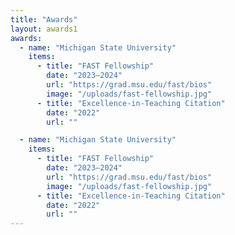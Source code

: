 ```yaml
---
title: "Awards"
layout: awards1
awards:
  - name: "Michigan State University"
    items:
      - title: "FAST Fellowship"
        date: "2023–2024"
        url: "https://grad.msu.edu/fast/bios"
        image: "/uploads/fast-fellowship.jpg"
      - title: "Excellence-in-Teaching Citation"
        date: "2022"
        url: ""

  - name: "Michigan State University"
    items:
      - title: "FAST Fellowship"
        date: "2023–2024"
        url: "https://grad.msu.edu/fast/bios"
        image: "/uploads/fast-fellowship.jpg"
      - title: "Excellence-in-Teaching Citation"
        date: "2022"
        url: ""
---
```

